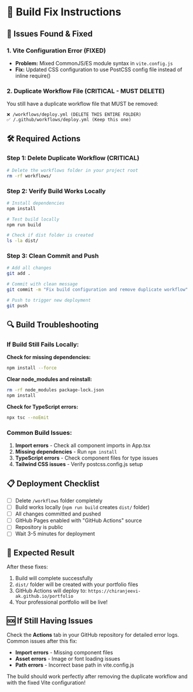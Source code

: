 # 🔧 Build Fix Instructions

## 🚨 Issues Found & Fixed

### 1. Vite Configuration Error (FIXED)
- **Problem:** Mixed CommonJS/ES module syntax in `vite.config.js`
- **Fix:** Updated CSS configuration to use PostCSS config file instead of inline require()

### 2. Duplicate Workflow File (CRITICAL - MUST DELETE)
You still have a duplicate workflow file that MUST be removed:
```
❌ /workflows/deploy.yml (DELETE THIS ENTIRE FOLDER)
✅ /.github/workflows/deploy.yml (Keep this one)
```

## 🛠️ Required Actions

### Step 1: Delete Duplicate Workflow (CRITICAL)
```bash
# Delete the workflows folder in your project root
rm -rf workflows/
```

### Step 2: Verify Build Works Locally
```bash
# Install dependencies
npm install

# Test build locally
npm run build

# Check if dist folder is created
ls -la dist/
```

### Step 3: Clean Commit and Push
```bash
# Add all changes
git add .

# Commit with clean message
git commit -m "Fix build configuration and remove duplicate workflow"

# Push to trigger new deployment
git push
```

## 🔍 Build Troubleshooting

### If Build Still Fails Locally:

**Check for missing dependencies:**
```bash
npm install --force
```

**Clear node_modules and reinstall:**
```bash
rm -rf node_modules package-lock.json
npm install
```

**Check for TypeScript errors:**
```bash
npx tsc --noEmit
```

### Common Build Issues:

1. **Import errors** - Check all component imports in App.tsx
2. **Missing dependencies** - Run `npm install` 
3. **TypeScript errors** - Check component files for type issues
4. **Tailwind CSS issues** - Verify postcss.config.js setup

## 📋 Deployment Checklist

- [ ] Delete `/workflows` folder completely
- [ ] Build works locally (`npm run build` creates `dist/` folder)
- [ ] All changes committed and pushed
- [ ] GitHub Pages enabled with "GitHub Actions" source
- [ ] Repository is public
- [ ] Wait 3-5 minutes for deployment

## 🎯 Expected Result

After these fixes:
1. Build will complete successfully
2. `dist/` folder will be created with your portfolio files
3. GitHub Actions will deploy to: `https://chiranjeevi-ak.github.io/portfolio`
4. Your professional portfolio will be live!

## 🆘 If Still Having Issues

Check the **Actions** tab in your GitHub repository for detailed error logs. Common issues after this fix:

- **Import errors** - Missing component files
- **Asset errors** - Image or font loading issues  
- **Path errors** - Incorrect base path in vite.config.js

The build should work perfectly after removing the duplicate workflow and with the fixed Vite configuration!